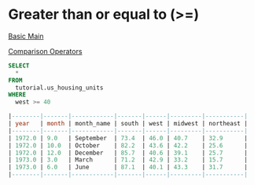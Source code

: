 Greater than or equal to (>=)
==========

[Basic Main](./0.%20Basic%20Main.md)

[Comparison Operators](./4.%20ComparisonOperators.md)

```sql
SELECT
  *
FROM
  tutorial.us_housing_units
WHERE
  west >= 40

|--------|-------|------------|-------|------|---------|-----------| 
| year   | month | month_name | south | west | midwest | northeast | 
|--------|-------|------------|-------|------|---------|-----------| 
| 1972.0 | 9.0   | September  | 73.4  | 46.0 | 40.7    | 32.9      | 
| 1972.0 | 10.0  | October    | 82.2  | 43.6 | 42.2    | 25.6      | 
| 1972.0 | 12.0  | December   | 85.7  | 40.6 | 39.1    | 25.7      | 
| 1973.0 | 3.0   | March      | 71.2  | 42.9 | 33.2    | 15.7      | 
| 1973.0 | 6.0   | June       | 87.1  | 40.1 | 43.3    | 31.7      | 
|--------|-------|------------|-------|------|---------|-----------| 
```